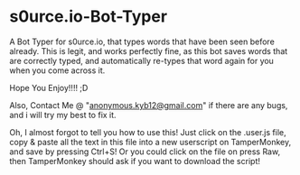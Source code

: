# s0urce.io-Bot-Typer
A Bot Typer for s0urce.io, that types words that have been seen before already. This is legit, and works perfectly fine, as this bot saves words that are correctly typed, and automatically re-types that word again for you when you come across it.

Hope You Enjoy!!!! ;D

Also, Contact Me @ "anonymous.kyb12@gmail.com" if there are any bugs, and i will try my best to fix it.

Oh, I almost forgot to tell you how to use this! Just click on the .user.js file, copy & paste all the text in this file into a new userscript on TamperMonkey, and save by pressing Ctrl+S! Or you could click on the file on press Raw, then TamperMonkey should ask if you want to download the script!
